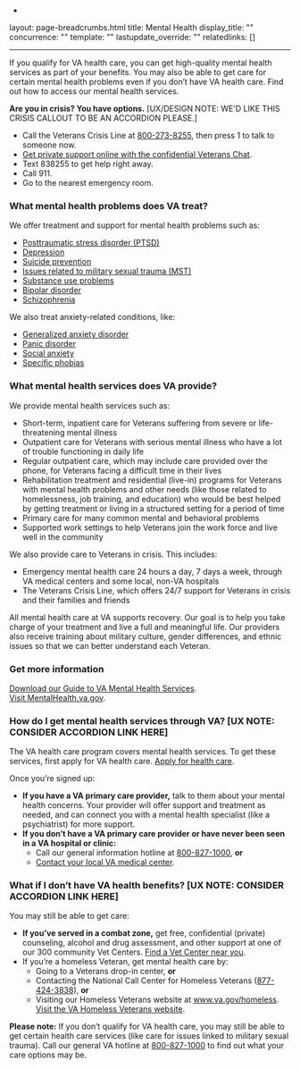-
layout: page-breadcrumbs.html
title: Mental Health
display_title: ""
concurrence: ""
template: ""
lastupdate_override: ""
relatedlinks: []

---

<div class="va-introtext">

If you qualify for VA health care, you can get high-quality mental health services as part of your benefits. You may also be able to get care for certain mental health problems even if you don’t have VA health care. Find out how to access our mental health services.

</div>

**Are you in crisis? You have options.** [UX/DESIGN NOTE: WE'D LIKE THIS CRISIS CALLOUT TO BE AN ACCORDION PLEASE.]

- Call the Veterans Crisis Line at <a href="tel:+1phonenumber">800-273-8255</a>, then press 1 to talk to someone now.
- [Get private support online with the confidential Veterans Chat](https://www.veteranscrisisline.net/ChatTermsOfService.aspx?account=Veterans%20Chat/). 
- Text 838255 to get help right away.
- Call 911.
- Go to the nearest emergency room.

<div class="feature" markdown=“1”>

### What mental health problems does VA treat?

We offer treatment and support for mental health problems such as:

- [Posttraumatic stress disorder (PTSD)](/healthcare/health-conditions/mental-health/ptsd/)
- [Depression](/healthcare/health-conditions/mental-health/depression/)
- [Suicide prevention](/healthcare/health-conditions/mental-health/suicide-prevention/)
- [Issues related to military sexual trauma (MST)](/healthcare/health-conditions/military-sexual-trauma/)
- [Substance use problems](/healthcare/health-conditions/substance-use-problems/)
- [Bipolar disorder](https://www.mentalhealth.va.gov/bipolar.asp) 
- [Schizophrenia](https://www.mentalhealth.va.gov/schizophrenia.asp) 

We also treat anxiety-related conditions, like: 

- [Generalized anxiety disorder](https://www.mentalhealth.va.gov/generalizedanxiety.asp) 
- [Panic disorder](https://www.mentalhealth.va.gov/panicdisorder.asp)
- [Social anxiety](https://www.mentalhealth.va.gov/socialanxiety.asp)
- [Specific phobias](https://www.mentalhealth.va.gov/specificphobias.asp)

### What mental health services does VA provide?

We provide mental health services such as:

- Short-term, inpatient care for Veterans suffering from severe or life-threatening mental illness
- Outpatient care for Veterans with serious mental illness who have a lot of trouble functioning in daily life
- Regular outpatient care, which may include care provided over the phone, for Veterans facing a difficult time in their lives
- Rehabilitation treatment and residential (live-in) programs for Veterans with mental health problems and other needs (like those related to homelessness, job training, and education) who would be best helped by getting treatment or living in a structured setting for a period of time
- Primary care for many common mental and behavioral problems
- Supported work settings to help Veterans join the work force and live well in the community 

We also provide care to Veterans in crisis. This includes:

- Emergency mental health care 24 hours a day, 7 days a week, through VA medical centers and some local, non-VA hospitals
- The Veterans Crisis Line, which offers 24/7 support for Veterans in crisis and their families and friends

All mental health care at VA supports recovery. Our goal is to help you take charge of your treatment and live a full and meaningful life. Our providers also receive training about military culture, gender differences, and ethnic issues so that we can better understand each Veteran. 

### Get more information

[Download our Guide to VA Mental Health Services](https://www.mentalhealth.va.gov/docs/MHG_English.pdf). 
<br>
[Visit MentalHealth.va.gov](https://www.mentalhealth.va.gov/). 

</div>

### How do I get mental health services through VA? [UX NOTE: CONSIDER ACCORDION LINK HERE]

The VA health care program covers mental health services. To get these services, first apply for VA health care. [Apply for health care](/healthcare/apply/).

Once you’re signed up: 

- **If you have a VA primary care provider,** talk to them about your mental health concerns. Your provider will offer support and treatment as needed, and can connect you with a mental health specialist (like a psychiatrist) for more support.
- **If you don’t have a VA primary care provider or have never been seen in a VA hospital or clinic:**
  - Call our general information hotline at <a href="tel:+1phonenumber">800-827-1000</a>, **or**
  - [Contact your local VA medical center](https://www.va.gov/health/vamc/).

### What if I don’t have VA health benefits? [UX NOTE: CONSIDER ACCORDION LINK HERE]

You may still be able to get care:

- **If you’ve served in a combat zone,** get free, confidential (private) counseling, alcohol and drug assessment, and other support at one of our 300 community Vet Centers. [Find a Vet Center near you](https://www.va.gov/directory/guide/vetcenter.asp). 
- If you’re a homeless Veteran, get mental health care by:
  - Going to a Veterans drop-in center, **or** 
  - Contacting the National Call Center for Homeless Veterans (<a href="tel:+1phonenumber">877-424-3838</a>), **or**
  - Visiting our Homeless Veterans website at www.va.gov/homeless. [Visit the VA Homeless Veterans website](https://www.va.gov/homeless/).

**Please note:** If you don’t qualify for VA health care, you may still be able to get certain health care services (like care for issues linked to military sexual trauma). Call our general VA hotline at <a href="tel:+1phonenumber">800-827-1000</a> to find out what your care options may be.
